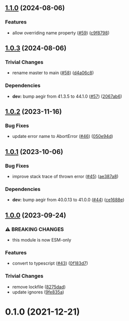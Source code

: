 ## [1.1.0](https://github.com/achingbrain/race-signal/compare/v1.0.3...v1.1.0) (2024-08-06)

### Features

* allow overriding name property ([#59](https://github.com/achingbrain/race-signal/issues/59)) ([c9f8798](https://github.com/achingbrain/race-signal/commit/c9f8798e987650616b9365fe03e879ebc32e558e))

## [1.0.3](https://github.com/achingbrain/race-signal/compare/v1.0.2...v1.0.3) (2024-08-06)

### Trivial Changes

* rename master to main ([#58](https://github.com/achingbrain/race-signal/issues/58)) ([d4a06c8](https://github.com/achingbrain/race-signal/commit/d4a06c82a735734550bf34a93451042fb25a1746))

### Dependencies

* **dev:** bump aegir from 41.3.5 to 44.1.0 ([#57](https://github.com/achingbrain/race-signal/issues/57)) ([2067ab6](https://github.com/achingbrain/race-signal/commit/2067ab6f867acf00141453e1cd9bea4ce75c923a))

## [1.0.2](https://github.com/achingbrain/race-signal/compare/v1.0.1...v1.0.2) (2023-11-16)


### Bug Fixes

* update error name to AbortError ([#46](https://github.com/achingbrain/race-signal/issues/46)) ([050e94d](https://github.com/achingbrain/race-signal/commit/050e94dfe526f882a38d380f8fde4dfe3ad28f18))

## [1.0.1](https://github.com/achingbrain/race-signal/compare/v1.0.0...v1.0.1) (2023-10-06)


### Bug Fixes

* improve stack trace of thrown error ([#45](https://github.com/achingbrain/race-signal/issues/45)) ([ae387a8](https://github.com/achingbrain/race-signal/commit/ae387a843be70eeeb752130ddbae2d90c6325de9))


### Dependencies

* **dev:** bump aegir from 40.0.13 to 41.0.0 ([#44](https://github.com/achingbrain/race-signal/issues/44)) ([ce1688e](https://github.com/achingbrain/race-signal/commit/ce1688e006fe69a0ccba972b6ab2f11a67467623))

## [1.0.0](https://github.com/achingbrain/race-signal/compare/v0.1.0...v1.0.0) (2023-09-24)


### ⚠ BREAKING CHANGES

* this module is now ESM-only

### Features

* convert to typescript ([#43](https://github.com/achingbrain/race-signal/issues/43)) ([0f183d7](https://github.com/achingbrain/race-signal/commit/0f183d724c69473ab0fea7e4e265ac920087999c))


### Trivial Changes

* remove lockfile ([8275dad](https://github.com/achingbrain/race-signal/commit/8275dad1d5c626301e3ecdc979472b2d0f1aaac6))
* update ignores ([9fe835a](https://github.com/achingbrain/race-signal/commit/9fe835a8100c88b2ef6663cc7501f5c8f16c264b))

# 0.1.0 (2021-12-21)
